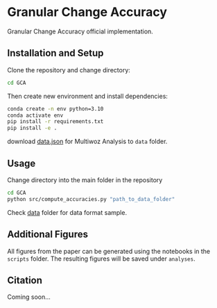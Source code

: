 # Granular Change Accuracy

Granular Change Accuracy official implementation.

## Installation and Setup
Clone the repository and change directory:
```bash
cd GCA
```
Then create new environment and install dependencies:

```bash
conda create -n env python=3.10
conda activate env
pip install -r requirements.txt
pip install -e . 
```

download [data.json](https://drive.google.com/file/d/1Kr5Lu-HsobLA6IFLa5XGkhkSdXZzJmed/view?usp=sharing) for Multiwoz Analysis to `data` folder.

## Usage
Change directory into the main folder in the repository 
```bash
cd GCA
python src/compute_accuracies.py "path_to_data_folder"
```

Check [data](data/) folder for data format sample.

## Additional Figures

All figures from the paper can be generated using the notebooks in the `scripts` folder. The resulting figures will be saved under `analyses`.

## Citation

Coming soon...